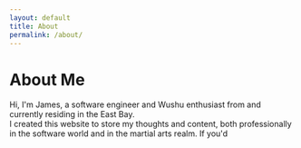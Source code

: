 ```yaml
---
layout: default
title: About
permalink: /about/
---
```


<div class="about-content">
<h1 class="about-title">About Me</h1>
<p>
Hi, I'm James, a software engineer and Wushu enthusiast from and currently residing in the East Bay. <br> 
I created this website to store my thoughts and content, both professionally in the software world and in the martial arts realm. If you'd 
</p>
</div>

